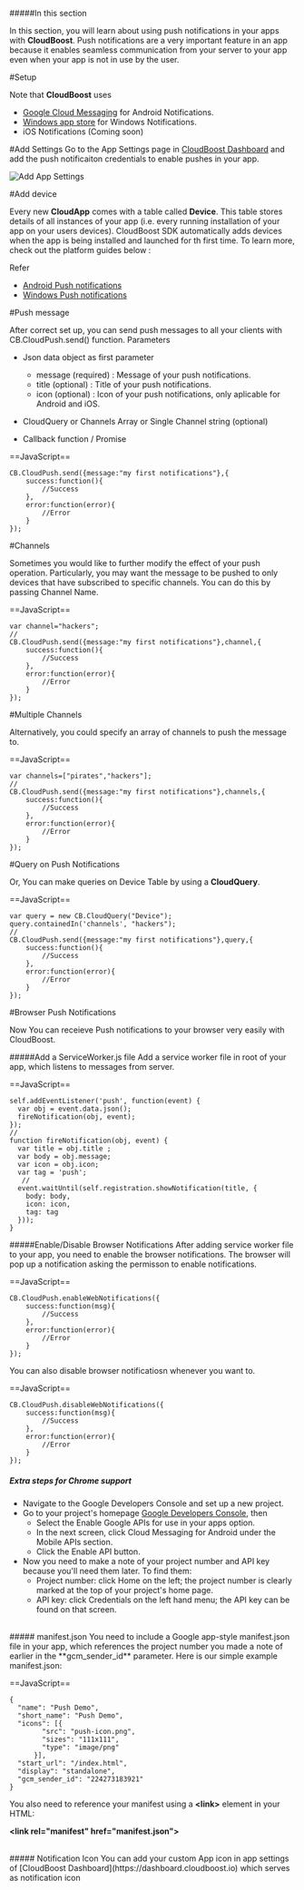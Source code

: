 #####In this section

In this section, you will learn about using push notifications in your apps with **CloudBoost**. Push notifications are a very important feature in an app because it enables seamless communication from your server to your app even when your app is not in use by the user. 

#Setup

Note that **CloudBoost** uses

* [Google Cloud Messaging](https://developers.google.com/cloud-messaging) for Android Notifications.
* [Windows app store](https://developer.microsoft.com/en-us/windows) for Windows Notifications.
* iOS Notifications (Coming soon)

#Add Settings
Go to the App Settings page in [CloudBoost Dashboard](https://dashboard.cloudboost.io) and add the push notificaiton credentials to enable pushes in your app.

<img class="full-length-img" alt="Add App Settings" src="https://blog.cloudboost.io/content/images/2016/04/appSettings-1.jpg">

#Add device

Every new **CloudApp** comes with a table called **Device**. This table stores details of all instances of your app (i.e. every running installation of your app on your users devices). CloudBoost SDK automatically adds devices when the app is being installed and launched for th first time. To learn more, check out the platform guides below : 

Refer

* [Android Push notifications](/en/pushnotifications/android)
* [Windows Push notifications](/en/pushnotifications/windows)



#Push message

After correct set up, you can send push messages to all your clients with <span class="tut-snippet">CB.CloudPush.send()</span> function. Parameters

* Json data object as first parameter
	* message (required) : Message of your push notifications.
	* title   (optional) : Title of your push notifications.
	* icon    (optional) : Icon of your push notifications, only aplicable for Android and iOS.

* CloudQuery or Channels Array or Single Channel string (optional)	
* Callback function / Promise


==JavaScript==
<span class="js-lines" data-query="simplesend">
```
CB.CloudPush.send({message:"my first notifications"},{
    success:function(){
        //Success 
    },
    error:function(error){
        //Error
    }
});
```
</span>

#Channels

Sometimes you would like to further modify the effect of your push operation. Particularly, you may want the message to be pushed to only devices that have subscribed to specific channels. You can do this by passing Channel Name.

==JavaScript==
<span class="js-lines" data-query="stringsend">
```
var channel="hackers";
//
CB.CloudPush.send({message:"my first notifications"},channel,{
    success:function(){
        //Success
    },
    error:function(error){
        //Error
    }
});
```
</span>

#Multiple Channels

Alternatively, you could specify an array of channels to push the message to.
 
==JavaScript==
<span class="js-lines" data-query="arraysend">
```
var channels=["pirates","hackers"];
//
CB.CloudPush.send({message:"my first notifications"},channels,{
    success:function(){
        //Success
    },
    error:function(error){
        //Error
    }
});
```
</span>

#Query on Push Notifications

Or, You can make queries on Device Table by using a **CloudQuery**.

==JavaScript==
<span class="js-lines" data-query="querysend">
```
var query = new CB.CloudQuery("Device");
query.containedIn('channels', "hackers");
//
CB.CloudPush.send({message:"my first notifications"},query,{
    success:function(){
        //Success
    },
    error:function(error){
        //Error
    }
});
```
</span>

#Browser Push Notifications

Now You can receieve Push notifications to your browser very easily with CloudBoost.

#####Add a ServiceWorker.js file
Add a service worker file in root of your app, which listens to messages from server.

==JavaScript==
<span class="js-lines" data-query="swjs">
```
self.addEventListener('push', function(event) {
  var obj = event.data.json();  
  fireNotification(obj, event);  
});
//
function fireNotification(obj, event) {
  var title = obj.title ;  
  var body = obj.message; 
  var icon = obj.icon;  
  var tag = 'push';
   //
  event.waitUntil(self.registration.showNotification(title, {
    body: body,  
    icon: icon,  
    tag: tag  
  }));
}
```
</span>

#####Enable/Disable Browser Notifications
After adding service worker file to your app, you need to enable the browser notifications. The browser will pop up a notification asking the permisson to enable notifications.

==JavaScript==
<span class="js-lines" data-query="enablebrowser">
```
CB.CloudPush.enableWebNotifications({
    success:function(msg){
        //Success
    },
    error:function(error){
        //Error
    }
});
```
</span>

You can also disable browser notificatiosn whenever you want to.

==JavaScript==
<span class="js-lines" data-query="disablebrowser">
```
CB.CloudPush.disableWebNotifications({
    success:function(msg){
        //Success
    },
    error:function(error){
        //Error
    }
});
```
</span>

##### Extra steps for Chrome support

* Navigate to the Google Developers Console  and set up a new project.
* Go to your project's homepage [Google Developers Console](https://console.developers.google.com), then
    * Select the Enable Google APIs for use in your apps option.
    * In the next screen, click Cloud Messaging for Android under the Mobile APIs section.
    * Click the Enable API button.
* Now you need to make a note of your project number and API key because you'll need them later. To find them:
    * Project number: click Home on the left; the project number is clearly marked at the top of your project's home page.
    * API key: click Credentials on the left hand menu; the API key can be found on that screen.


</br>
##### manifest.json
You need to include a Google app-style manifest.json file in your app, which references the project number you made a note of earlier in the **gcm_sender_id** parameter. Here is our simple example manifest.json:

==JavaScript==
<span class="js-lines" data-query="manifestjson">
```
{  
  "name": "Push Demo",  
  "short_name": "Push Demo",  
  "icons": [{  
        "src": "push-icon.png",  
        "sizes": "111x111",
        "type": "image/png"
      }],  
  "start_url": "/index.html",  
  "display": "standalone",  
  "gcm_sender_id": "224273183921"    
}
```
</span>

You also need to reference your manifest using a **&lt;link&gt;** element in your HTML:

**&lt;link rel="manifest" href="manifest.json"&gt;**


</br>
##### Notification Icon
You can add your custom App icon  in app settings of [CloudBoost Dashboard](https://dashboard.cloudboost.io) which serves as notification icon

